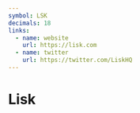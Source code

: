 ```yaml
---
symbol: LSK
decimals: 18
links:
  - name: website
    url: https://lisk.com
  - name: twitter
    url: https://twitter.com/LiskHQ
---
```


# Lisk
